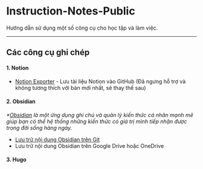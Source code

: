 # Instruction-Notes-Public

Hướng dẫn sử dụng một số công cụ cho học tập và làm việc.

---
## Các công cụ ghi chép
#### **1. Notion**
- [Notion Exporter](https://github.com/igor-kupczynski/notion-exporter) - Lưu tài liệu Notion vào GitHub (Đã ngưng hỗ trợ và không tương thích với bản mới nhất, sẽ thay thế sau)
#### **2. Obsidian**
_\*[Obsidian](https://obsidian.md/) là một ứng dụng ghi chú và quản lý kiến thức cá nhân mạnh mẽ giúp bạn có thể hệ thống những kiến thức có giá trị mình tiếp nhận được trong đời sống hàng ngày._

- [Lưu trữ nội dung Obsidian trên Git](README.md.md)
- Lưu trữ nội dung Obsidian trên Google Drive hoặc OneDrive

#### **3. Hugo**
